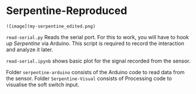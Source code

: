 # Serpentine-Reproduced
`![image](my-serpentine_edited.png)`

`read-serial.py` Reads the serial port. For this to work, you will have to hook up _Serpentine_ via Arduino. This script is required to record the interaction and analyze it later.

`read-serial.ipynb` shows basic plot for the signal recorded from the sensor.

Folder `serpentine-arduino` consists of the Arduino code to read data from the sensor. Folder `Serpentine-Visual` consists of Processing code to visualise the soft switch input.
